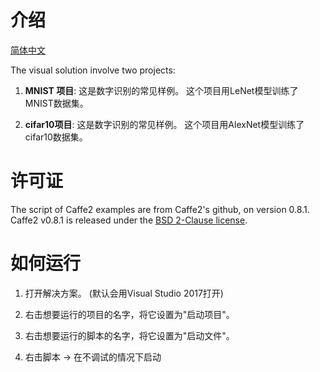 # 介绍

[简体中文](/zh-hans/examples/caffe2/README.md)

The visual solution involve two projects:

1. **MNIST 项目**: 这是数字识别的常见样例。 这个项目用LeNet模型训练了MNIST数据集。

2. **cifar10项目**: 这是数字识别的常见样例。 这个项目用AlexNet模型训练了cifar10数据集。

# 许可证

The script of Caffe2 examples are from Caffe2's github, on version 0.8.1. Caffe2 v0.8.1 is released under the [BSD 2-Clause license](https://github.com/caffe2/caffe2/tree/v0.8.1).

# 如何运行

1. 打开解决方案。 (默认会用Visual Studio 2017打开)

2. 右击想要运行的项目的名字，将它设置为"启动项目"。

3. 右击想要运行的脚本的名字，将它设置为"启动文件"。

4. 右击脚本 -> 在不调试的情况下启动